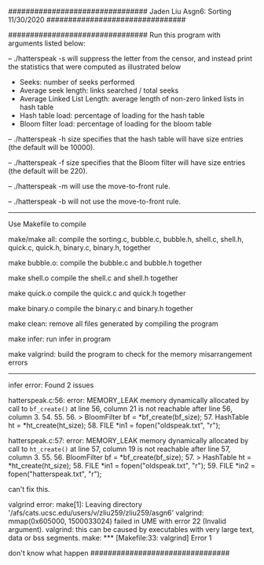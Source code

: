 ################################
Jaden Liu
Asgn6: Sorting
11/30/2020
################################

################################
Run this program with 
arguments listed below:

– ./hatterspeak -s will suppress
the letter from the censor, and
instead print the statistics that
were computed as illustrated below
* Seeks: number of seeks performed
* Average seek length: 
links searched / total seeks
* Average Linked List Length: 
average length of non-zero linked 
lists in hash table
* Hash table load:
percentage of loading 
for the hash table
* Bloom filter load: 
percentage of loading 
for the bloom table

– ./hatterspeak -h size specifies 
that the hash table will 
have size entries 
(the default will be 10000).

– ./hatterspeak -f size specifies 
that the Bloom filter will have 
size entries (the default will be 220).

– ./hatterspeak -m will use the 
move-to-front rule.

– ./hatterspeak -b will not use the 
move-to-front rule.

-------------------------------

Use Makefile to compile

make/make all:
compile the sorting.c,
bubble.c, bubble.h, 
shell.c, shell.h,
quick.c, quick.h,
binary.c, binary.h,
together

make bubble.o:
compile the bubble.c
and bubble.h together

make shell.o
compile the shell.c
and shell.h together

make quick.o
compile the quick.c
and quick.h together

make binary.o
compile the binary.c
and binary.h together

make clean:
remove all files generated by 
compiling the program

make infer:
run infer in program

make valgrind:
build the program to check for 
the memory misarrangement errors

------------------------------
infer error:
Found 2 issues

hatterspeak.c:56: error: MEMORY_LEAK
  memory dynamically allocated by call to `bf_create()` at line 56, column 21 is not reachable after line 56, column 3.
  54.
  55.
  56. >   BloomFilter bf = *bf_create(bf_size);
  57.     HashTable ht = *ht_create(ht_size);
  58.     FILE *in1 = fopen("oldspeak.txt", "r");

hatterspeak.c:57: error: MEMORY_LEAK
  memory dynamically allocated by call to `ht_create()` at line 57, column 19 is not reachable after line 57, column 3.
  55.
  56.     BloomFilter bf = *bf_create(bf_size);
  57. >   HashTable ht = *ht_create(ht_size);
  58.     FILE *in1 = fopen("oldspeak.txt", "r");
  59.     FILE *in2 = fopen("hatterspeak.txt", "r");

can't fix this.

valgrind error:
make[1]: Leaving directory '/afs/cats.ucsc.edu/users/v/zliu259/zliu259/asgn6'
valgrind: mmap(0x605000, 1500033024) failed in UME with error 22 (Invalid argument).
valgrind: this can be caused by executables with very large text, data or bss segments.
make: *** [Makefile:33: valgrind] Error 1

don't know what happen
################################
